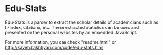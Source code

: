 # Edu-Stats
Edu-Stats is a parser to extract the scholar details of academicians such as h-index, citations, etc. These extracted statistics can be used and presented on the personal websites by an embedded JavaScript. 

For more information, you can check "readme.html" or http://kaveh.bakhtiyari.com/code/edu-stats.html
